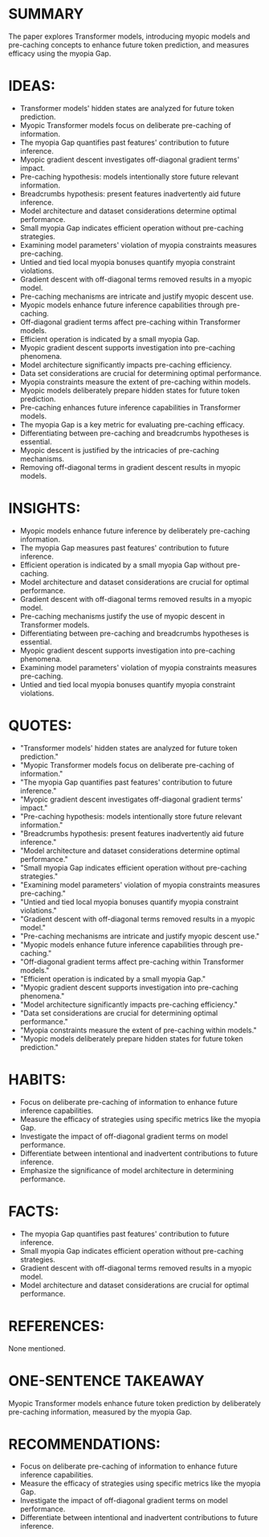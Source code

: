 # SUMMARY
The paper explores Transformer models, introducing myopic models and pre-caching concepts to enhance future token prediction, and measures efficacy using the myopia Gap.

# IDEAS:
- Transformer models' hidden states are analyzed for future token prediction.
- Myopic Transformer models focus on deliberate pre-caching of information.
- The myopia Gap quantifies past features' contribution to future inference.
- Myopic gradient descent investigates off-diagonal gradient terms' impact.
- Pre-caching hypothesis: models intentionally store future relevant information.
- Breadcrumbs hypothesis: present features inadvertently aid future inference.
- Model architecture and dataset considerations determine optimal performance.
- Small myopia Gap indicates efficient operation without pre-caching strategies.
- Examining model parameters' violation of myopia constraints measures pre-caching.
- Untied and tied local myopia bonuses quantify myopia constraint violations.
- Gradient descent with off-diagonal terms removed results in a myopic model.
- Pre-caching mechanisms are intricate and justify myopic descent use.
- Myopic models enhance future inference capabilities through pre-caching.
- Off-diagonal gradient terms affect pre-caching within Transformer models.
- Efficient operation is indicated by a small myopia Gap.
- Myopic gradient descent supports investigation into pre-caching phenomena.
- Model architecture significantly impacts pre-caching efficiency.
- Data set considerations are crucial for determining optimal performance.
- Myopia constraints measure the extent of pre-caching within models.
- Myopic models deliberately prepare hidden states for future token prediction.
- Pre-caching enhances future inference capabilities in Transformer models.
- The myopia Gap is a key metric for evaluating pre-caching efficacy.
- Differentiating between pre-caching and breadcrumbs hypotheses is essential.
- Myopic descent is justified by the intricacies of pre-caching mechanisms.
- Removing off-diagonal terms in gradient descent results in myopic models.

# INSIGHTS:
- Myopic models enhance future inference by deliberately pre-caching information.
- The myopia Gap measures past features' contribution to future inference.
- Efficient operation is indicated by a small myopia Gap without pre-caching.
- Model architecture and dataset considerations are crucial for optimal performance.
- Gradient descent with off-diagonal terms removed results in a myopic model.
- Pre-caching mechanisms justify the use of myopic descent in Transformer models.
- Differentiating between pre-caching and breadcrumbs hypotheses is essential.
- Myopic gradient descent supports investigation into pre-caching phenomena.
- Examining model parameters' violation of myopia constraints measures pre-caching.
- Untied and tied local myopia bonuses quantify myopia constraint violations.

# QUOTES:
- "Transformer models' hidden states are analyzed for future token prediction."
- "Myopic Transformer models focus on deliberate pre-caching of information."
- "The myopia Gap quantifies past features' contribution to future inference."
- "Myopic gradient descent investigates off-diagonal gradient terms' impact."
- "Pre-caching hypothesis: models intentionally store future relevant information."
- "Breadcrumbs hypothesis: present features inadvertently aid future inference."
- "Model architecture and dataset considerations determine optimal performance."
- "Small myopia Gap indicates efficient operation without pre-caching strategies."
- "Examining model parameters' violation of myopia constraints measures pre-caching."
- "Untied and tied local myopia bonuses quantify myopia constraint violations."
- "Gradient descent with off-diagonal terms removed results in a myopic model."
- "Pre-caching mechanisms are intricate and justify myopic descent use."
- "Myopic models enhance future inference capabilities through pre-caching."
- "Off-diagonal gradient terms affect pre-caching within Transformer models."
- "Efficient operation is indicated by a small myopia Gap."
- "Myopic gradient descent supports investigation into pre-caching phenomena."
- "Model architecture significantly impacts pre-caching efficiency."
- "Data set considerations are crucial for determining optimal performance."
- "Myopia constraints measure the extent of pre-caching within models."
- "Myopic models deliberately prepare hidden states for future token prediction."

# HABITS:
- Focus on deliberate pre-caching of information to enhance future inference capabilities.
- Measure the efficacy of strategies using specific metrics like the myopia Gap.
- Investigate the impact of off-diagonal gradient terms on model performance.
- Differentiate between intentional and inadvertent contributions to future inference.
- Emphasize the significance of model architecture in determining performance.

# FACTS:
- The myopia Gap quantifies past features' contribution to future inference.
- Small myopia Gap indicates efficient operation without pre-caching strategies.
- Gradient descent with off-diagonal terms removed results in a myopic model.
- Model architecture and dataset considerations are crucial for optimal performance.

# REFERENCES:
None mentioned.

# ONE-SENTENCE TAKEAWAY
Myopic Transformer models enhance future token prediction by deliberately pre-caching information, measured by the myopia Gap.

# RECOMMENDATIONS:
- Focus on deliberate pre-caching of information to enhance future inference capabilities.
- Measure the efficacy of strategies using specific metrics like the myopia Gap.
- Investigate the impact of off-diagonal gradient terms on model performance.
- Differentiate between intentional and inadvertent contributions to future inference.